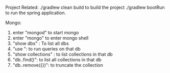 Project Related:
./gradlew clean build to build the project
./gradlew bootRun to run the spring application.

Mongo:
1. enter "mongod" to start mongo
2. enter "mongo" to enter mongo shell
3. "show dbs" : To list all dbs
4. "use <dbname>": to run queries on that db
5. "show collections" : to list collections in that db
6. "db.<collection>.find()": to list all collections in that db
7. "db.<collection>.remove({})": to truncate the collection
